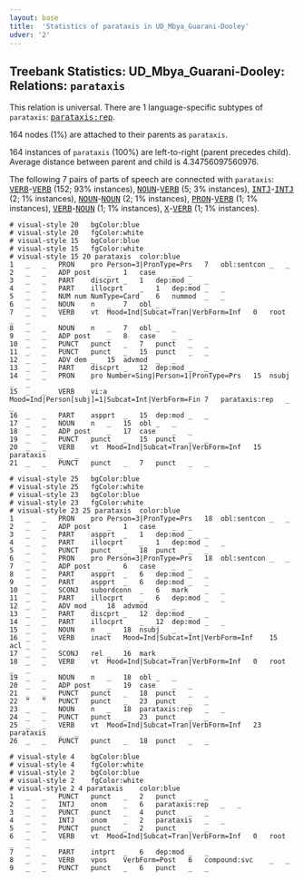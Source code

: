```yaml
---
layout: base
title:  'Statistics of parataxis in UD_Mbya_Guarani-Dooley'
udver: '2'
---
```


## Treebank Statistics: UD_Mbya_Guarani-Dooley: Relations: `parataxis`

This relation is universal.
There are 1 language-specific subtypes of `parataxis`: <tt><a href="gun_dooley-dep-parataxis-rep.html">parataxis:rep</a></tt>.

164 nodes (1%) are attached to their parents as `parataxis`.

164 instances of `parataxis` (100%) are left-to-right (parent precedes child).
Average distance between parent and child is 4.34756097560976.

The following 7 pairs of parts of speech are connected with `parataxis`: <tt><a href="gun_dooley-pos-VERB.html">VERB</a></tt>-<tt><a href="gun_dooley-pos-VERB.html">VERB</a></tt> (152; 93% instances), <tt><a href="gun_dooley-pos-NOUN.html">NOUN</a></tt>-<tt><a href="gun_dooley-pos-VERB.html">VERB</a></tt> (5; 3% instances), <tt><a href="gun_dooley-pos-INTJ.html">INTJ</a></tt>-<tt><a href="gun_dooley-pos-INTJ.html">INTJ</a></tt> (2; 1% instances), <tt><a href="gun_dooley-pos-NOUN.html">NOUN</a></tt>-<tt><a href="gun_dooley-pos-NOUN.html">NOUN</a></tt> (2; 1% instances), <tt><a href="gun_dooley-pos-PRON.html">PRON</a></tt>-<tt><a href="gun_dooley-pos-VERB.html">VERB</a></tt> (1; 1% instances), <tt><a href="gun_dooley-pos-VERB.html">VERB</a></tt>-<tt><a href="gun_dooley-pos-NOUN.html">NOUN</a></tt> (1; 1% instances), <tt><a href="gun_dooley-pos-X.html">X</a></tt>-<tt><a href="gun_dooley-pos-VERB.html">VERB</a></tt> (1; 1% instances).


~~~ conllu
# visual-style 20	bgColor:blue
# visual-style 20	fgColor:white
# visual-style 15	bgColor:blue
# visual-style 15	fgColor:white
# visual-style 15 20 parataxis	color:blue
1	_	_	PRON	pro	Person=3|PronType=Prs	7	obl:sentcon	_	_
2	_	_	ADP	post	_	1	case	_	_
3	_	_	PART	discprt	_	1	dep:mod	_	_
4	_	_	PART	illocprt	_	1	dep:mod	_	_
5	_	_	NUM	num	NumType=Card	6	nummod	_	_
6	_	_	NOUN	n	_	7	obl	_	_
7	_	_	VERB	vt	Mood=Ind|Subcat=Tran|VerbForm=Inf	0	root	_	_
8	_	_	NOUN	n	_	7	obl	_	_
9	_	_	ADP	post	_	8	case	_	_
10	_	_	PUNCT	punct	_	7	punct	_	_
11	_	_	PUNCT	punct	_	15	punct	_	_
12	_	_	ADV	dem	_	15	advmod	_	_
13	_	_	PART	discprt	_	12	dep:mod	_	_
14	_	_	PRON	pro	Number=Sing|Person=1|PronType=Prs	15	nsubj	_	_
15	_	_	VERB	vi:a	Mood=Ind|Person[subj]=1|Subcat=Int|VerbForm=Fin	7	parataxis:rep	_	_
16	_	_	PART	aspprt	_	15	dep:mod	_	_
17	_	_	NOUN	n	_	15	obl	_	_
18	_	_	ADP	post	_	17	case	_	_
19	_	_	PUNCT	punct	_	15	punct	_	_
20	_	_	VERB	vt	Mood=Ind|Subcat=Tran|VerbForm=Inf	15	parataxis	_	_
21	_	_	PUNCT	punct	_	7	punct	_	_

~~~


~~~ conllu
# visual-style 25	bgColor:blue
# visual-style 25	fgColor:white
# visual-style 23	bgColor:blue
# visual-style 23	fgColor:white
# visual-style 23 25 parataxis	color:blue
1	_	_	PRON	pro	Person=3|PronType=Prs	18	obl:sentcon	_	_
2	_	_	ADP	post	_	1	case	_	_
3	_	_	PART	aspprt	_	1	dep:mod	_	_
4	_	_	PART	illocprt	_	1	dep:mod	_	_
5	_	_	PUNCT	punct	_	18	punct	_	_
6	_	_	PRON	pro	Person=3|PronType=Prs	18	obl:sentcon	_	_
7	_	_	ADP	post	_	6	case	_	_
8	_	_	PART	aspprt	_	6	dep:mod	_	_
9	_	_	PART	aspprt	_	6	dep:mod	_	_
10	_	_	SCONJ	subordconn	_	6	mark	_	_
11	_	_	PART	illocprt	_	6	dep:mod	_	_
12	_	_	ADV	mod	_	18	advmod	_	_
13	_	_	PART	discprt	_	12	dep:mod	_	_
14	_	_	PART	illocprt	_	12	dep:mod	_	_
15	_	_	NOUN	n	_	18	nsubj	_	_
16	_	_	VERB	inact	Mood=Ind|Subcat=Int|VerbForm=Inf	15	acl	_	_
17	_	_	SCONJ	rel	_	16	mark	_	_
18	_	_	VERB	vt	Mood=Ind|Subcat=Tran|VerbForm=Inf	0	root	_	_
19	_	_	NOUN	n	_	18	obl	_	_
20	_	_	ADP	post	_	19	case	_	_
21	_	_	PUNCT	punct	_	18	punct	_	_
22	“	“	PUNCT	punct	_	23	punct	_	_
23	_	_	NOUN	n	_	18	parataxis:rep	_	_
24	_	_	PUNCT	punct	_	23	punct	_	_
25	_	_	VERB	vt	Mood=Ind|Subcat=Tran|VerbForm=Inf	23	parataxis	_	_
26	_	_	PUNCT	punct	_	18	punct	_	_

~~~


~~~ conllu
# visual-style 4	bgColor:blue
# visual-style 4	fgColor:white
# visual-style 2	bgColor:blue
# visual-style 2	fgColor:white
# visual-style 2 4 parataxis	color:blue
1	_	_	PUNCT	punct	_	2	punct	_	_
2	_	_	INTJ	onom	_	6	parataxis:rep	_	_
3	_	_	PUNCT	punct	_	4	punct	_	_
4	_	_	INTJ	onom	_	2	parataxis	_	_
5	_	_	PUNCT	punct	_	2	punct	_	_
6	_	_	VERB	vt	Mood=Ind|Subcat=Tran|VerbForm=Inf	0	root	_	_
7	_	_	PART	intprt	_	6	dep:mod	_	_
8	_	_	VERB	vpos	VerbForm=Post	6	compound:svc	_	_
9	_	_	PUNCT	punct	_	6	punct	_	_

~~~


